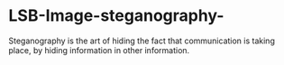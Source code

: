 # LSB-Image-steganography-
Steganography is the art of hiding the fact that communication is taking place, by hiding information in other information.

